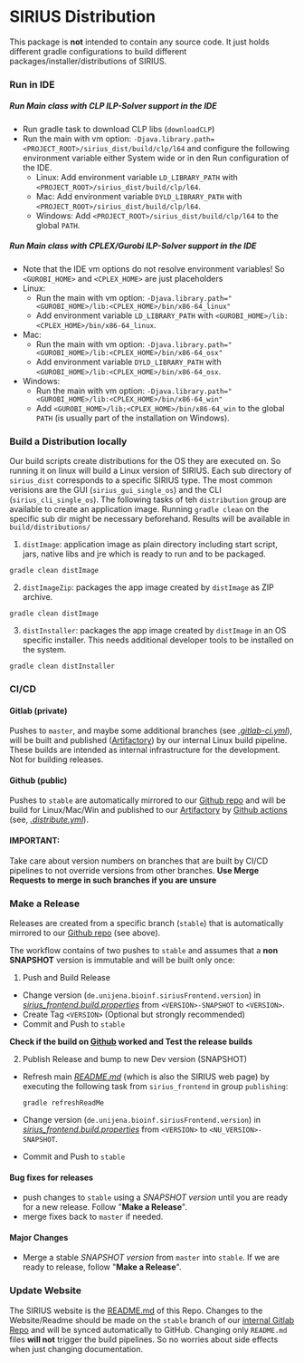 # SIRIUS Distribution
This package is **not** intended to contain any source code. 
It just holds different gradle configurations to build different packages/installer/distributions of SIRIUS.

### Run in IDE 
##### Run Main class with CLP ILP-Solver support in the IDE
* Run gradle task to download CLP libs (`downloadCLP`)
* Run the main with vm option: `-Djava.library.path=<PROJECT_ROOT>/sirius_dist/build/clp/l64` and configure
  the following environment variable either System wide or in den Run configuration of the IDE.
  * Linux: Add environment variable `LD_LIBRARY_PATH` with  `<PROJECT_ROOT>/sirius_dist/build/clp/l64`.
  * Mac: Add environment variable `DYLD_LIBRARY_PATH` with  `<PROJECT_ROOT>/sirius_dist/build/clp/l64`.
  * Windows: Add `<PROJECT_ROOT>/sirius_dist/build/clp/l64` to the global `PATH`.

##### Run Main class with CPLEX/Gurobi ILP-Solver support in the IDE
* Note that the IDE vm options do not resolve environment variables! So `<GUROBI_HOME>` and `<CPLEX_HOME>` are just placeholders
* Linux:
  * Run the main with vm option: `-Djava.library.path="<GUROBI_HOME>/lib:<CPLEX_HOME>/bin/x86-64_linux"`
  * Add environment variable `LD_LIBRARY_PATH` with  `<GUROBI_HOME>/lib:<CPLEX_HOME>/bin/x86-64_linux`.
* Mac:
  * Run the main with vm option: `-Djava.library.path="<GUROBI_HOME>/lib:<CPLEX_HOME>/bin/x86-64_osx"`
  * Add environment variable `DYLD_LIBRARY_PATH` with  `<GUROBI_HOME>/lib:<CPLEX_HOME>/bin/x86-64_osx`.
* Windows:
  * Run the main with vm option: `-Djava.library.path="<GUROBI_HOME>/lib:<CPLEX_HOME>/bin/x86-64_win"`
  * Add `<GUROBI_HOME>/lib;<CPLEX_HOME>/bin/x86-64_win` to the global `PATH` (is usually part of the installation on Windows).

### Build a Distribution locally
Our build scripts create distributions for the OS they are executed on. So running it on linux will build a Linux version 
of SIRIUS. Each sub directory of `sirius_dist` corresponds to a specific SIRIUS type. The most common verisions are 
the GUI (`sirius_gui_single_os`) and the CLI (`sirius_cli_single_os`). The following tasks of teh `distribution` group 
are available to create an application image. Running `gradle clean` on the specific sub dir might be necessary beforehand.
Results will be available in `build/distributions/`

1. `distImage`:  application image as plain directory including start script, jars, native libs and jre which is ready to run 
and to be packaged.
```shell
gradle clean distImage
```   
2. `distImageZip`: packages the app image created by `distImage` as ZIP archive. 
```shell
gradle clean distImage
```

3. `distInstaller`: packages the app image created by `distImage` in an OS specific installer. This needs additional developer
tools to be installed on the system.
```shell
gradle clean distInstaller
```

### CI/CD
#### Gitlab (private)
Pushes to `master`, and maybe some additional branches (see [*.gitlab-ci.yml*](../.gitlab-ci.yml)), will be built and 
published ([Artifactory](https://bio.informatik.uni-jena.de/repository/webapp/#/artifacts/browse/tree/General/dist/de/unijena/bioinf/ms/sirius))
by our internal Linux build pipeline. These builds are intended as internal infrastructure for the development. Not for building releases.

#### Github (public)
Pushes to  `stable` are automatically mirrored to our [Github repo](https://github.com/boecker-lab/sirius/tree/stable) 
and will be build for Linux/Mac/Win and published to our 
[Artifactory](https://bio.informatik.uni-jena.de/repository/webapp/#/artifacts/browse/tree/General/dist/de/unijena/bioinf/ms/sirius)
by [Github actions](https://github.com/boecker-lab/sirius/actions) (see, [*.distribute.yml*](../.github/workflows/distribute.yaml)).

#### IMPORTANT: 
Take care about version numbers on branches that are built by CI/CD pipelines to not override versions from
other branches. **Use Merge Requests to merge in such branches if you are unsure** 


### Make a Release
Releases are created from a specific branch (`stable`) that is automatically mirrored to our 
[Github repo](https://github.com/boecker-lab/sirius/tree/stable) (see above). 

The workflow contains of two pushes to `stable` and assumes that a **non SNAPSHOT** version is immutable and will be built only once:

1. Push and Build Release
 * Change version (`de.unijena.bioinf.siriusFrontend.version`) in [*sirius_frontend.build.properties*](../sirius_cli/src/main/resources/sirius_frontend.build.properties)
   from `<VERSION>-SNAPSHOT` to `<VERSION>`.
 * Create Tag `<VERSION>` (Optional but strongly recommended)
 * Commit and Push to `stable`

**Check if the build on [Github](https://github.com/boecker-lab/sirius/actions) worked and Test the release builds**

2. Publish Release and bump to new Dev version (SNAPSHOT)
 * Refresh main [*README.md*](../README.md) (which is also the SIRIUS web page) by executing the following task
   from `sirius_frontend` in group `publishing`:
   ```shell
   gradle refreshReadMe
   ```
   
 * Change version (`de.unijena.bioinf.siriusFrontend.version`) in [*sirius_frontend.build.properties*](../sirius_cli/src/main/resources/sirius_frontend.build.properties)
  from `<VERSION>` to `<NU_VERSION>-SNAPSHOT`.
 * Commit and Push to `stable`


#### Bug fixes for releases
 * push changes to `stable` using a *SNAPSHOT version* until you are ready for a new release. Follow "**Make a Release**".
 * merge fixes back to `master` if needed.

#### Major Changes
 * Merge a stable *SNAPSHOT version* from `master` into `stable`. If we are ready to release, follow "**Make a Release**".


### Update Website
The SIRIUS website is the [README.md](../README.md) of this Repo.
Changes to the Website/Readme should be made on the `stable` branch of our [internal Gitlab Repo](https://git.bio.informatik.uni-jena.de/bioinf-mit/ms/sirius_frontend/-/tree/stable) 
and will be synced automatically to GitHub. Changing only `README.md` files **will not** trigger
the build pipelines. So no worries about side effects when just changing documentation.